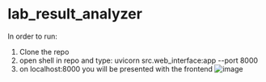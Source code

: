 # lab_result_analyzer
In order to run:
1) Clone the repo
2) open shell in repo and type: uvicorn src.web_interface:app --port 8000
3) on  localhost:8000 you will be presented with the frontend
![image](https://github.com/user-attachments/assets/bcde6b21-a07c-4817-8d89-6116b54ea21b)
